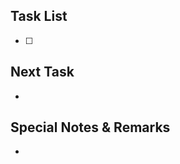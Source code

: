 <!-- PR title example: [Task1] Development environment setup -->

## Task List
<!-- what did you do -->
- [ ]

## Next Task
<!-- what are you going to do -->
- 

## Special Notes & Remarks
<!-- Things to know for the next task -->
- 
